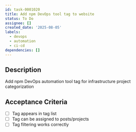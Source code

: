 ```yaml
---
id: task-0001020
title: Add npm DevOps tool tag to website
status: To Do
assignee: []
created_date: '2025-08-05'
labels:
  - devops
  - automation
  - ci-cd
dependencies: []
---
```


## Description

Add npm DevOps automation tool tag for infrastructure project categorization

## Acceptance Criteria

- [ ] Tag appears in tag list
- [ ] Tag can be assigned to posts/projects
- [ ] Tag filtering works correctly
